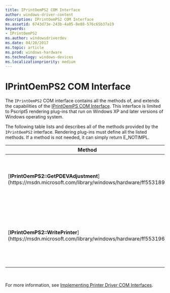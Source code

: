 ```yaml
---
title: IPrintOemPS2 COM Interface
author: windows-driver-content
description: IPrintOemPS2 COM Interface
ms.assetid: 6743d73e-243b-4a05-8e88-576c65b37a19
keywords:
- IPrintOemPS2
ms.author: windowsdriverdev
ms.date: 04/20/2017
ms.topic: article
ms.prod: windows-hardware
ms.technology: windows-devices
ms.localizationpriority: medium
---
```


# IPrintOemPS2 COM Interface





The `IPrintOemPS2` COM interface contains all the methods of, and extends the capabilities of the [IPrintOemPS COM Interface](iprintoemps-com-interface.md). This interface is limited to Pscript5 rendering plug-ins that run on Windows XP and later versions of Windows operating system.

The following table lists and describes all of the methods provided by the `IPrintOemPS2` interface. Rendering plug-ins must define all the listed methods. If a method is not needed, it can simply return E\_NOTIMPL.

<table>
<colgroup>
<col width="50%" />
<col width="50%" />
</colgroup>
<thead>
<tr class="header">
<th>Method</th>
<th>Description</th>
</tr>
</thead>
<tbody>
<tr class="odd">
<td><p>[<strong>IPrintOemPS2::GetPDEVAdjustment</strong>](https://msdn.microsoft.com/library/windows/hardware/ff553189)</p></td>
<td><p>Enables a plug-in to override specific PDEV settings.</p></td>
</tr>
<tr class="even">
<td><p>[<strong>IPrintOemPS2::WritePrinter</strong>](https://msdn.microsoft.com/library/windows/hardware/ff553196)</p></td>
<td><p>Enables a plug-in to capture all output data generated by a Postscript driver.</p></td>
</tr>
</tbody>
</table>

 

For more information, see [Implementing Printer Driver COM Interfaces](implementing-printer-driver-com-interfaces.md).

 

 




